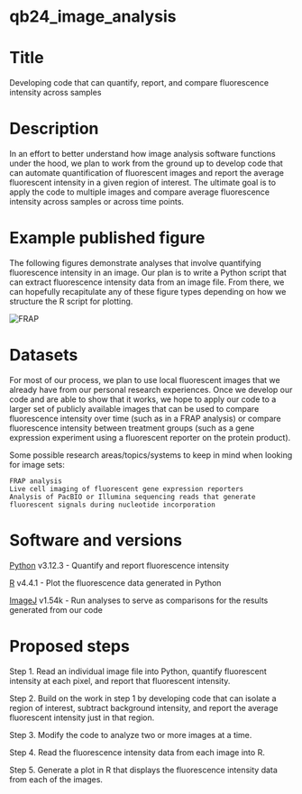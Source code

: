# qb24_image_analysis


# Title #

Developing code that can quantify, report, and compare fluorescence intensity across samples



# Description #

In an effort to better understand how image analysis software functions under the hood, we plan to work from the ground up to develop code that can automate quantification of fluorescent images and report the average fluorescent intensity in a given region of interest. The ultimate goal is to apply the code to multiple images and compare average fluorescence intensity across samples or across time points. 


# Example published figure #

The following figures demonstrate analyses that involve quantifying fluorescence intensity in an image. Our plan is to write a Python script that can extract fluorescence intensity data from an image file. From there, we can hopefully recapitulate any of these figure types depending on how we structure the R script for plotting.

![FRAP](image.png)





# Datasets #

For most of our process, we plan to use local fluorescent images that we already have from our personal research experiences. Once we develop our code and are able to show that it works, we hope to apply our code to a larger set of publicly available images that can be used to compare fluorescence intensity over time (such as in a FRAP analysis) or compare fluorescence intensity between treatment groups (such as a gene expression experiment using a fluorescent reporter on the protein product).

Some possible research areas/topics/systems to keep in mind when looking for image sets:

    FRAP analysis
    Live cell imaging of fluorescent gene expression reporters
    Analysis of PacBIO or Illumina sequencing reads that generate fluorescent signals during nucleotide incorporation



# Software and versions #

[Python](https://www.python.org) v3.12.3 - Quantify and report fluorescence intensity

[R](https://www.r-project.org) v4.4.1 - Plot the fluorescence data generated in Python



[ImageJ](https://imagej.net/ij/index.html) v1.54k - Run analyses to serve as comparisons for the results generated from our code


# Proposed steps #

Step 1.     Read an individual image file into Python, quantify fluorescent intensity at each pixel, and report that fluorescent intensity.

Step 2.     Build on the work in step 1 by developing code that can isolate a region of interest, subtract background intensity, and report the average fluorescent intensity just in that region.

Step 3.     Modify the code to analyze two or more images at a time.

Step 4.     Read the fluorescence intensity data from each image into R.

Step 5.     Generate a plot in R that displays the fluorescence intensity data from each of the images.
    
    